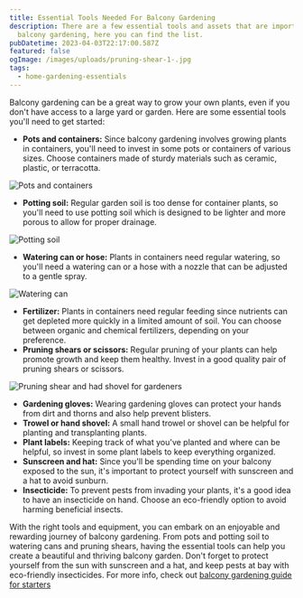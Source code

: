```yaml
---
title: Essential Tools Needed For Balcony Gardening
description: There are a few essential tools and assets that are important for
  balcony gardening, here you can find the list.
pubDatetime: 2023-04-03T22:17:00.587Z
featured: false
ogImage: /images/uploads/pruning-shear-1-.jpg
tags:
  - home-gardening-essentials
---
```

Balcony gardening can be a great way to grow your own plants, even if you don't have access to a large yard or garden. Here are some essential tools you'll need to get started:

* **Pots and containers:** Since balcony gardening involves growing plants in containers, you'll need to invest in some pots or containers of various sizes. Choose containers made of sturdy materials such as ceramic, plastic, or terracotta.

![Pots and containers](/images/uploads/planters-and-containers-1-.jpg "Pots and containers")

* **Potting soil:** Regular garden soil is too dense for container plants, so you'll need to use potting soil which is designed to be lighter and more porous to allow for proper drainage.

![Potting soil](/images/uploads/potting-soil-1-.jpg "Potting soil")

* **Watering can or hose:** Plants in containers need regular watering, so you'll need a watering can or a hose with a nozzle that can be adjusted to a gentle spray.

![Watering can](/images/uploads/watering-can-1-.jpg "Watering can")

* **Fertilizer:** Plants in containers need regular feeding since nutrients can get depleted more quickly in a limited amount of soil. You can choose between organic and chemical fertilizers, depending on your preference.
* **Pruning shears or scissors:** Regular pruning of your plants can help promote growth and keep them healthy. Invest in a good quality pair of pruning shears or scissors.

![Pruning shear and had shovel for gardeners](/images/uploads/pruning-shear-1-.jpg)

* **Gardening gloves:** Wearing gardening gloves can protect your hands from dirt and thorns and also help prevent blisters.
* **Trowel or hand shovel:** A small hand trowel or shovel can be helpful for planting and transplanting plants.
* **Plant labels:** Keeping track of what you've planted and where can be helpful, so invest in some plant labels to keep everything organized.
* **Sunscreen and hat:** Since you'll be spending time on your balcony exposed to the sun, it's important to protect yourself with sunscreen and a hat to avoid sunburn.
* **Insecticide:** To prevent pests from invading your plants, it's a good idea to have an insecticide on hand. Choose an eco-friendly option to avoid harming beneficial insects.

With the right tools and equipment, you can embark on an enjoyable and rewarding journey of balcony gardening. From pots and potting soil to watering cans and pruning shears, having the essential tools can help you create a beautiful and thriving balcony garden. Don't forget to protect yourself from the sun with sunscreen and a hat, and keep pests at bay with eco-friendly insecticides. For more info, check out [balcony gardening guide for starters](https://urbangardener.wiki/posts/balcony-gardening-ideas-w-plant--planter-tips/)